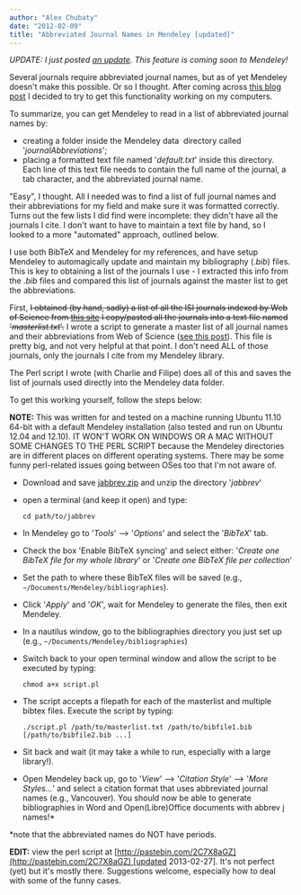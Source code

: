 ```yaml
---
author: "Alex Chubaty"
date: "2012-02-09"
title: "Abbreviated Journal Names in Mendeley [updated]"
---
```


*UPDATE: I just posted [an update](/post/2013-06-20-more-on-journal-abbreviations-in-mendeley/). This feature is coming soon to Mendeley!*


Several journals require abbreviated journal names, but as of yet Mendeley doesn't make this possible. Or so I thought. After coming across [this blog post](http://simply-p450s.blogspot.com/2012/01/journal-abbreviations-in-mendeley.html) I decided to try to get this functionality working on my computers.

To summarize, you can get Mendeley to read in a list of abbreviated journal names by:

- creating a folder inside the Mendeley data  directory called '*journalAbbreviations*';
- placing a formatted text file named '*default.txt*' inside this directory. Each line of this text file needs to contain the full name of the journal, a tab character, and the abbreviated journal name.

"Easy", I thought. All I needed was to find a list of full journal names and their abbreviations for my field and make sure it was formatted correctly. Turns out the few lists I did find were incomplete: they didn't have all the journals I cite. I don't want to have to maintain a text file by hand, so I looked to a more "automated" approach, outlined below.

I use both BibTeX and Mendeley for my references, and have setup Mendeley to automagically update and maintain my bibliography (*.bib*) files. This is key to obtaining a list of the journals I use - I extracted this info from the *.bib* files and compared this list of journals against the master list to get the abbreviations.

First, <del>I obtained (by hand, sadly) a list of all the ISI journals indexed by Web of Science from [this site](http://images.webofknowledge.com/WOK46/help/WOS/A_abrvjt.html) I copy/pasted all the journals into a text file named '*masterlist.txt*'.</del> I wrote a script to generate a master list of all journal names and their abbreviations from Web of Science ([see this post](/post/2012-02-28-list-of-abbreviated-journal-names)). This file is pretty big, and not very helpful at that point. I don't need ALL of those journals, only the journals I cite from my Mendeley library.

The Perl script I wrote (with Charlie and Filipe) does all of this and saves the list of journals used directly into the Mendeley data folder.

To get this working yourself, follow the steps below:

**NOTE:** This was written for and tested on a machine running Ubuntu 11.10 64-bit with a default Mendeley installation (also tested and run on Ubuntu 12.04 and 12.10). IT WON'T WORK ON WINDOWS OR A MAC WITHOUT SOME CHANGES TO THE PERL SCRIPT because the Mendeley directories are in different places on different operating systems. There may be some funny perl-related issues going between OSes too that I'm not aware of.

- Download and save [jabbrev.zip](/uploads/2013/04/jabbrev.zip) and unzip the directory '*jabbrev*'
- open a terminal (and keep it open) and type:

    ```
    cd path/to/jabbrev
    ```

- In Mendeley go to '*Tools*' --> '*Options*' and select the '*BibTeX*' tab.
- Check the box 'Enable BibTeX syncing' and select either:
'*Create one BibTeX file for my whole library*' or '*Create one BibTeX file per collection*'
- Set the path to where these BibTeX files will be saved (e.g., `~/Documents/Mendeley/bibliographies`).
- Click '*Apply*' and '*OK*', wait for Mendeley to generate the files, then exit Mendeley.
- In a nautilus window, go to the bibliographies directory you just set up (e.g., `~/Documents/Mendeley/bibliographies`)
- Switch back to your open terminal window and allow the script to be executed by typing:

    ```
    chmod a+x script.pl
    ```

- The script accepts a filepath for each of the masterlist and multiple bibtex files. Execute the script by typing:

    ```
    ./script.pl /path/to/masterlist.txt /path/to/bibfile1.bib [/path/to/bibfile2.bib ...]
    ```

- Sit back and wait (it may take a while to run, especially with a large library!).
- Open Mendeley back up, go to '*View*' --> '*Citation Style*' --> '*More Styles...*' and select a citation format that uses abbreviated journal names (e.g., Vancouver). You should now be able to generate bibliographies in Word and Open(Libre)Office documents with abbrev j names!*

\*note that the abbreviated names do NOT have periods.

**EDIT:** view the perl script at [http://pastebin.com/2C7X8aGZ](http://pastebin.com/2C7X8aGZ) [updated 2013-02-27]. It's not perfect (yet) but it's mostly there. Suggestions welcome, especially how to deal with some of the funny cases.


